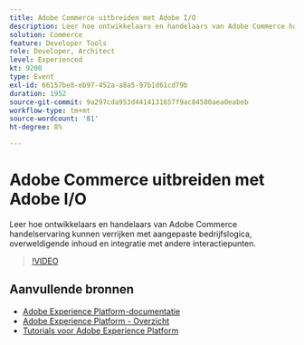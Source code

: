 ```yaml
---
title: Adobe Commerce uitbreiden met Adobe I/O
description: Leer hoe ontwikkelaars en handelaars van Adobe Commerce handelservaring kunnen verrijken met aangepaste bedrijfslogica, overweldigende inhoud en integratie met andere interactiepunten.
solution: Commerce
feature: Developer Tools
role: Developer, Architect
level: Experienced
kt: 9200
type: Event
exl-id: 66157be8-eb97-452a-a8a5-97b1d61cd79b
duration: 1952
source-git-commit: 9a297cda953d4414131657f9ac84580aea0eabeb
workflow-type: tm+mt
source-wordcount: '81'
ht-degree: 8%

---
```


# Adobe Commerce uitbreiden met Adobe I/O

Leer hoe ontwikkelaars en handelaars van Adobe Commerce handelservaring kunnen verrijken met aangepaste bedrijfslogica, overweldigende inhoud en integratie met andere interactiepunten.

>[!VIDEO](https://video.tv.adobe.com/v/337727/?quality=12&learn=on&hidetitle=true)

## Aanvullende bronnen

- [Adobe Experience Platform-documentatie](https://experienceleague.adobe.com/docs/experience-platform.html)
- [Adobe Experience Platform - Overzicht](https://experienceleague.adobe.com/docs/experience-platform/landing/home.html)
- [Tutorials voor Adobe Experience Platform](https://experienceleague.adobe.com/docs/platform-learn/tutorials/overview.html?lang=nl)
